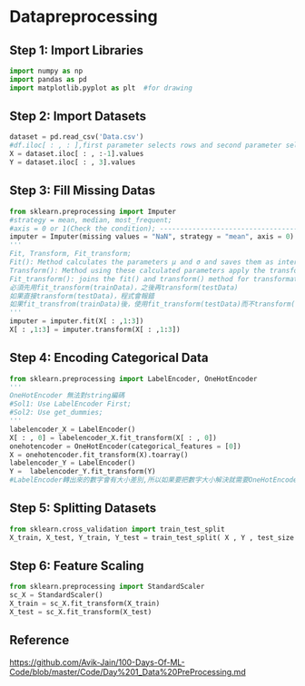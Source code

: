 # Datapreprocessing

## Step 1: Import Libraries
```python  
import numpy as np  
import pandas as pd  
import matplotlib.pyplot as plt  #for drawing  
```

## Step 2: Import Datasets
```python
dataset = pd.read_csv('Data.csv')
#df.iloc[ : , : ],first parameter selects rows and second parameter selects columns; 
X = dataset.iloc[ : , :-1].values   
Y = dataset.iloc[ : , 3].values
```

## Step 3: Fill Missing Datas
```python
from sklearn.preprocessing import Imputer
#strategy = mean, median, most_frequent; 
#axis = 0 or 1(Check the condition); ----------------------------------------------------------
imputer = Imputer(missing values = "NaN", strategy = "mean", axis = 0)
'''
Fit, Transform, Fit_transform;
Fit(): Method calculates the parameters μ and σ and saves them as internal objects. //求訓練集的均值,方差, .....為一個訓練過程
Transform(): Method using these calculated parameters apply the transformation to a particular dataset. //在fit的基礎上進行降維,標準化....
Fit_transform(): joins the fit() and transform() method for transformation of dataset. //包括了訓練又包含了轉換
必須先用fit_transform(trainData)，之後再transform(testData)
如果直接transform(testData)，程式會報錯
如果fit_transfrom(trainData)後，使用fit_transform(testData)而不transform(testData)，雖然也能歸一化，但是兩個結果不是在同一個“標準”下的，具有明顯差異。(一定要避免這種情況)
'''
imputer = imputer.fit(X[ : ,1:3])
X[ : ,1:3] = imputer.transform(X[ : ,1:3])
```

## Step 4: Encoding Categorical Data
```python
from sklearn.preprocessing import LabelEncoder, OneHotEncoder
'''
OneHotEncoder 無法對string編碼
#Sol1: Use LabelEncoder First;
#Sol2: Use get_dummies;
'''
labelencoder_X = LabelEncoder()
X[ : , 0] = labelencoder_X.fit_transform(X[ : , 0])
onehotencoder = OneHotEncoder(categorical_features = [0])
X = onehotencoder.fit_transform(X).toarray()
labelencoder_Y = LabelEncoder()
Y =  labelencoder_Y.fit_transform(Y)
#LabelEncoder轉出來的數字會有大小差別,所以如果要把數字大小解決就需要OneHotEncoder
```

## Step 5: Splitting Datasets
```python
from sklearn.cross_validation import train_test_split
X_train, X_test, Y_train, Y_test = train_test_split( X , Y , test_size = 0.2, random_state = 0)
```

## Step 6: Feature Scaling
```python
from sklearn.preprocessing import StandardScaler
sc_X = StandardScaler()
X_train = sc_X.fit_transform(X_train)
X_test = sc_X.fit_transform(X_test)
```

## Reference
https://github.com/Avik-Jain/100-Days-Of-ML-Code/blob/master/Code/Day%201_Data%20PreProcessing.md 
